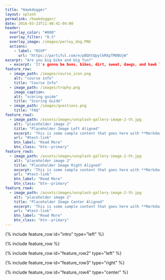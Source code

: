 ```yaml
---
title: "Hawkdogger"
layout: splash
permalink: /hawkdogger/
date: 2016-03-23T11:48:41-04:00
header:
  overlay_color: "#000"
  overlay_filter: "0.5"
  overlay_image: /images/perley_dog.PNG
  actions:
    - label: "RSVP"
      url: "https://partiful.com/e/pBQXtQpylkMXpTM0BUjW"
excerpt: "Are you big bike and big fun?"
  - excerpt: 'It's gonna be buns, bikes, dirt, sweat, dawgs, and hawk laps./nTeams score points for eating hot dogs and completing bike laps from sunrise to noon.'
feature_row:
  - image_path: /images/course_icon.png
    alt: "course info"
    title: "Course Info"
  - image_path: /images/trophy.png
    image_caption: 
    alt: "scoring guide"
    title: "Scoring Guide"
  - image_path: /images/questions.png
    title: "FAQ"
feature_row2:
  - image_path: /assets/images/unsplash-gallery-image-2-th.jpg
    alt: "placeholder image 2"
    title: "Placeholder Image Left Aligned"
    excerpt: 'This is some sample content that goes here with **Markdown** formatting. Left aligned with `type="left"`'
    url: "#test-link"
    btn_label: "Read More"
    btn_class: "btn--primary"
feature_row3:
  - image_path: /assets/images/unsplash-gallery-image-2-th.jpg
    alt: "placeholder image 2"
    title: "Placeholder Image Right Aligned"
    excerpt: 'This is some sample content that goes here with **Markdown** formatting. Right aligned with `type="right"`'
    url: "#test-link"
    btn_label: "Read More"
    btn_class: "btn--primary"
feature_row4:
  - image_path: /assets/images/unsplash-gallery-image-2-th.jpg
    alt: "placeholder image 2"
    title: "Placeholder Image Center Aligned"
    excerpt: 'This is some sample content that goes here with **Markdown** formatting. Centered with `type="center"`'
    url: "#test-link"
    btn_label: "Read More"
    btn_class: "btn--primary"
---
```


{% include feature_row id="intro" type="left" %}

{% include feature_row %}

{% include feature_row id="feature_row2" type="left" %}

{% include feature_row id="feature_row3" type="right" %}

{% include feature_row id="feature_row4" type="center" %}
